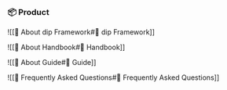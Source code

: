 ### 📦 Product

![[💎 About dip Framework#💎 dip Framework]]

![[📕 About Handbook#📕 Handbook]]

![[🏫 About Guide#🏫 Guide]]

![[🙋 Frequently Asked Questions#🙋 Frequently Asked Questions]]